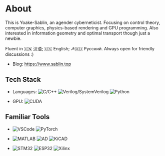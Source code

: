 # About

This is Yoake-Sablin, an agender cyberneticist. Focusing on control theory, computer graphics, physics-based rendering and GPU programming. Also interested in information geometry and optimal transport though just a newbie. 

Fluent in 🇨🇳 汉语; 🇺🇸 English; ☭🇷🇺 Русский. Always open for friendly discussions :)

- Blog: https://www.sablin.top

## Tech Stack

* Languages: ![C/C++](https://img.shields.io/badge/-C/C++-white?style=flat-square&logo=c) 
![Verilog/SystemVerilog](https://img.shields.io/badge/-Verilog/SystemVerilog-white?style=flat-square&logo=V)
![Python](https://img.shields.io/badge/-Python-white?style=flat-square&logo=Python)

* GPU: ![CUDA](https://img.shields.io/badge/CUDA-%2300599C.svg?logo=nvidia&logoColor=green)
## Familiar Tools

* ![VSCode](https://img.shields.io/badge/-VS%20Code-007ACC?style=flat-square&logo=visual-studio-code)
  ![PyTorch](https://img.shields.io/badge/-PyTorch-grey?style=flat-square&logo=PyTorch)
* ![MATLAB](https://img.shields.io/badge/-MATLAB-blue?style=flat-square&logo=Matrix)
![AD](https://img.shields.io/badge/-Altium%20Designer-24292E?style=flat-square&logo=Altium%20Designer)
![KiCAD](https://img.shields.io/badge/-KiCad-6C0101?style=flat-square&logo=KiCad)


* ![STM32](https://img.shields.io/badge/-STM32-03234B?style=flat-square&logo=STMicroelectronics) 
![ESP32](https://img.shields.io/badge/-ESP32-282423?style=flat-square&logo=Espressif)
![Xilinx](https://img.shields.io/badge/-Xilinx-E01F27?style=flat-square&logo=amd)

